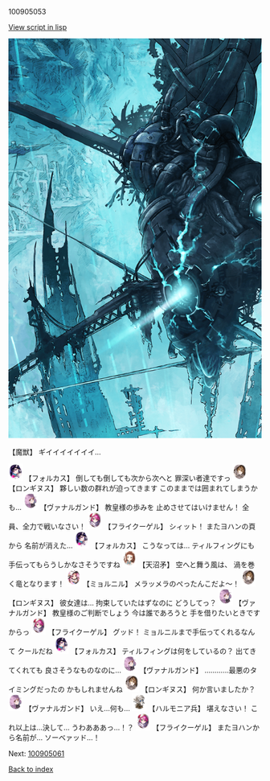 100905053

[View script in lisp](../scripts/100905053.txt)

![underground_world_3.png](../images/backgrounds/underground_world_3.png)

【魔獣】
ギイイイイイイイ…

<img src="../images/units/3301811.png" alt="3301811.png" height="34"/>
【フォルカス】
倒しても倒しても次から次へと
罪深い者達ですっ

<img src="../images/units/3300111.png" alt="3300111.png" height="34"/>
【ロンギヌス】
夥しい数の群れが迫ってきます
このままでは囲まれてしまうかも…

<img src="../images/units/3601111.png" alt="3601111.png" height="34"/>
【ヴァナルガンド】
教皇様の歩みを
止めさせてはいけません！
全員、全力で戦いなさい！

<img src="../images/units/3500211.png" alt="3500211.png" height="34"/>
【フライクーゲル】
シィット！
またヨハンの頁から
名前が消えた…

<img src="../images/units/3301811.png" alt="3301811.png" height="34"/>
【フォルカス】
こうなっては…
ティルフィングにも
手伝ってもらうしかなさそうですね

<img src="../images/units/3300411.png" alt="3300411.png" height="34"/>
【天沼矛】
空へと舞う風は、
渦を巻く竜となります！

<img src="../images/units/3200111.png" alt="3200111.png" height="34"/>
【ミョルニル】
メラッメラのぺったんこだよ～！

<img src="../images/units/3300111.png" alt="3300111.png" height="34"/>
【ロンギヌス】
彼女達は…
拘束していたはずなのに
どうしてっ？

<img src="../images/units/3601111.png" alt="3601111.png" height="34"/>
【ヴァナルガンド】
教皇様のご判断でしょう
今は誰であろうと
手を借りたいときですからっ

<img src="../images/units/3500211.png" alt="3500211.png" height="34"/>
【フライクーゲル】
グッド！
ミョルニルまで手伝ってくれるなんて
クールだね

<img src="../images/units/3301811.png" alt="3301811.png" height="34"/>
【フォルカス】
ティルフィングは何をしているの？
出てきてくれても
良さそうなものなのに…

<img src="../images/units/3601111.png" alt="3601111.png" height="34"/>
【ヴァナルガンド】
…………最悪のタイミングだったの
かもしれませんね

<img src="../images/units/3300111.png" alt="3300111.png" height="34"/>
【ロンギヌス】
何か言いましたか？

<img src="../images/units/3601111.png" alt="3601111.png" height="34"/>
【ヴァナルガンド】
いえ…何も…

<img src="../images/units/3810001.png" alt="3810001.png" height="34"/>
【ハルモニア兵】
堪えなさい！
これ以上は…決して…
うわあああっ…！？

<img src="../images/units/3500211.png" alt="3500211.png" height="34"/>
【フライクーゲル】
またヨハンから名前が…
ソーベァッド…！

Next: [100905061](100905061.md)

[Back to index](index.md)
